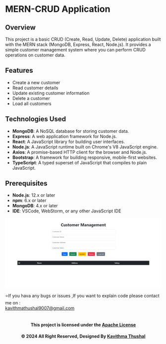 # MERN-CRUD Application

## Overview

This project is a basic CRUD (Create, Read, Update, Delete) application built with the MERN stack (MongoDB, Express,
React, Node.js). It provides a simple customer management system where you can perform CRUD operations on customer data.

## Features

- Create a new customer
- Read customer details
- Update existing customer information
- Delete a customer
- Load all customers

## Technologies Used

- **MongoDB**: A NoSQL database for storing customer data.
- **Express**: A web application framework for Node.js.
- **React**: A JavaScript library for building user interfaces.
- **Node.js**: A JavaScript runtime built on Chrome's V8 JavaScript engine.
- **Axios**: A promise-based HTTP client for the browser and Node.js.
- **Bootstrap**: A framework for building responsive, mobile-first websites.
- **TypeScript**: A typed superset of JavaScript that compiles to plain JavaScript.

## Prerequisites

- **Node.js**: 12.x or later
- **npm**: 6.x or later
- **MongoDB**: 4.x or later
- **IDE**: VSCode, WebStorm, or any other JavaScript IDE

<img src="ss.png">

⭐️If you hava any bugs or issues ,If you want to explain code please contact me on :<br/>
[kavithmathushal9007@gmail.com](https://www.kavithmathushal9007@gmail.com)<br/><br/>

<div align="center">

#### This project is licensed under the [Apache License](LICENSE)

#### © 2024 All Right Reserved, Designed By [Kavithma Thushal](https://github.com/Kavithma-Thushal)

</div>